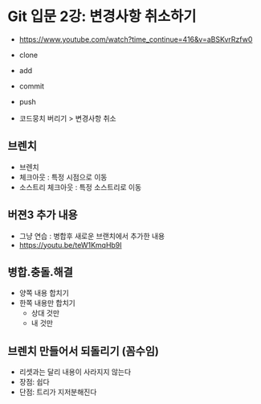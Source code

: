 # Git 입문 2강: 변경사항 취소하기
- https://www.youtube.com/watch?time_continue=416&v=aBSKvrRzfw0

- clone
- add
- commit
- push

- 코드뭉치 버리기 > 변경사항 취소

## 브렌치
- 브렌치
- 체크아웃 : 특정 시점으로 이동
- 소스트리 체크아웃 : 특정 소스트리로 이동

## 버젼3 추가 내용
- 그냥 연습 : 병합후 새로운 브랜치에서 추가한 내용
- https://youtu.be/teW1KmqHb9I

## 병합.충돌.해결
- 양쪽 내용 합치기
- 한쪽 내용만 합치기
    - 상대 것만
    - 내 것만

## 브렌치 만들어서 되돌리기 (꼼수임)

- 리셋과는 달리 내용이 사라지지 않는다
- 장점: 쉽다
- 단점: 트리가 지저분해진다
